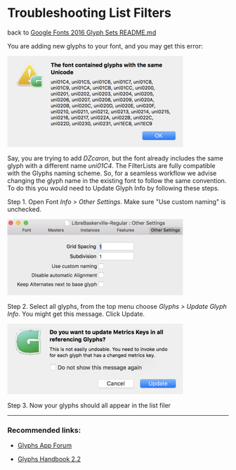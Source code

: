 
Troubleshooting List Filters
===
back to [Google Fonts 2016 Glyph Sets README.md](README.md)

You are adding new glyphs to your font, and you may get this error:

![glyphs app fix](FilterLists/fix-1.png)

Say, you are trying to add *DZcaron*, but the font already includes the same glyph with a different name *uni01C4*. The FilterLists are fully compatible with the Glyphs naming scheme. So, for a seamless workflow we advise changing the glyph name in the existing font to follow the same convention. To do this you would need to Update Glyph Info by following these steps.


Step 1.  Open Font *Info > Other Settings*. Make sure "Use custom naming" is unchecked.

![glyphs app fix](FilterLists/fix-2.png)


Step 2.	Select all glyphs, from the top menu choose *Glyphs > Update Glyph Info*.
You might get this message. Click Update. 

![glyphs app fix](FilterLists/fix-3.png) 

Step 3. Now your glyphs should all appear in the list filer

***

### Recommended links: ###

* [Glyphs App Forum](https://forum.glyphsapp.com)

* [Glyphs Handbook 2.2](https://glyphsapp.com/content/1-get-started/2-manuals/1-handbook-glyphs-2-0/Glyphs-Handbook-2.2.pdf)
